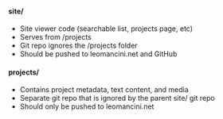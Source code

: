#### site/
* Site viewer code (searchable list, projects page, etc)
* Serves from /projects
* Git repo ignores the /projects folder
* Should be pushed to leomancini.net and GitHub 

#### projects/
* Contains project metadata, text content, and media
* Separate git repo that is ignored by the parent site/ git repo
* Should only be pushed to leomancini.net
